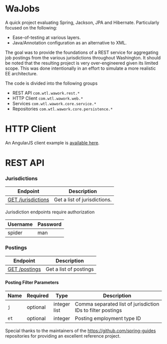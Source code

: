 WaJobs
======

A quick project evaluating Spring, Jackson, JPA and Hibernate. Particularly focused on the following:

* Ease-of-testing at various layers. 
* Java/Annotation configuration as an alternative to XML.


The goal was to provide the foundations of a REST service for aggregating job postings from the various jurisdictions throughout Washington. It should be noted that the resulting project is very over-engineered given its limited scope. This was done intentionally in an effort to simulate a more realistic EE architecture.

The code is divided into the following groups

* REST API <code>com.wtl.wawork.rest.*</code>
* HTTP Client <code>com.wtl.wawork.web.*</code>
* Services <code>com.wtl.wawork.core.service.*</code>
* Repositories <code>com.wtl.wawork.core.persistence.*</code>

HTTP Client
===
An AngularJS client example is [available here](https://wajobs.hightower-software.com/client/postings).


REST API
===

### Jurisdictions

| Endpoint | Description |
| ---- | --------------- |
| [GET /jurisdictions](https://wajobs.hightower-software.com/jurisdictions) | Get a list of jurisdictions. |

Jurisdiction endpoints require authorization

| Username | Password |
| ---- | --------------- |
| spider | man |



### Postings

| Endpoint | Description |
| ---- | --------------- |
| [GET /postings](https://wajobs.hightower-software.com/postings) | Get a list of postings |

#### Posting Filter Parameters

<table>
    <thead>
        <tr>
            <th>Name</th>
            <th>Required</th>
            <th width="50">Type</th>
            <th width=100%>Description</th>
        </tr>
    </thead>
    <tbody>
        <tr>
            <td><code>j</code></td>
            <td>optional</td>
            <td>integer list</td>
            <td>Comma separated list of jurisdiction IDs to filter postings</td>
        </tr>
        <tr>
            <td><code>et</code></td>
            <td>optional</td>
            <td>integer</td>
            <td>Posting employment type ID</td>
        </tr>
    </tbody>
</table>

Special thanks to the maintainers of the https://github.com/spring-guides repositories for providing an excellent reference project.
